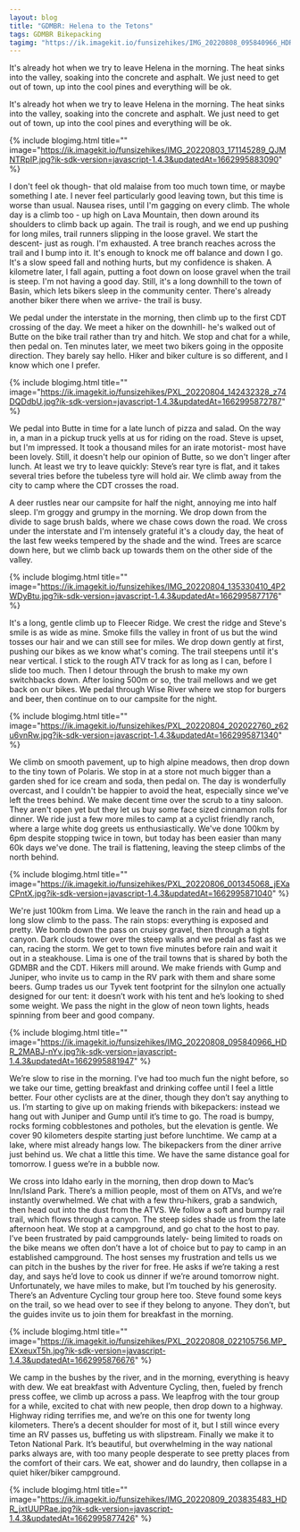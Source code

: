 ```yaml
---
layout: blog
title: "GDMBR: Helena to the Tetons"
tags: GDMBR Bikepacking
tagimg: "https://ik.imagekit.io/funsizehikes/IMG_20220808_095840966_HDR_2MABJ-nYv.jpg?ik-sdk-version=javascript-1.4.3&updatedAt=1662995881947?tr=w-320"
---
```


It's already hot when we try to leave Helena in the morning. The heat sinks into the valley, soaking into the concrete and asphalt. We just need to get out of town, up into the cool pines and everything will be ok.


It's already hot when we try to leave Helena in the morning. The heat sinks into the valley, soaking into the concrete and asphalt. We just need to get out of town, up into the cool pines and everything will be ok.

{% include blogimg.html
 title=""
 image="https://ik.imagekit.io/funsizehikes/IMG_20220803_171145289_QJMNTRpIP.jpg?ik-sdk-version=javascript-1.4.3&updatedAt=1662995883090"
%}
 
I don't feel ok though- that old malaise from too much town time, or maybe something I ate. I never feel particularly good leaving town, but this time is worse than usual. Nausea rises, until I'm gagging on every climb. The whole day is a climb too - up high on Lava Mountain, then down around its shoulders to climb back up again. The trail is rough, and we end up pushing for long miles, trail runners slipping in the loose gravel. We start the descent- just as rough. I'm exhausted. A tree branch reaches across the trail and I bump into it. It's enough to knock me off balance and down I go. It's a slow speed fall and nothing hurts, but my confidence is shaken. A kilometre later, I fall again, putting a foot down on loose gravel when the trail is steep. I'm not having a good day. Still, it's a long downhill to the town of Basin, which lets bikers sleep in the community center. There's already another biker there when we arrive- the trail is busy.
 
We pedal under the interstate in the morning, then climb up to the first CDT crossing of the day. We meet a hiker on the downhill- he's walked out of Butte on the bike trail rather than try and hitch. We stop and chat for a while, then pedal on. Ten minutes later, we meet two bikers going in the opposite direction. They barely say hello. Hiker and biker culture is so different, and I know which one I prefer. 

{% include blogimg.html
 title=""
 image="https://ik.imagekit.io/funsizehikes/PXL_20220804_142432328_z74DQDdbU.jpg?ik-sdk-version=javascript-1.4.3&updatedAt=1662995872787"
%}
 
We pedal into Butte in time for a late lunch of pizza and salad. On the way in, a man in a pickup truck yells at us for riding on the road. Steve is upset, but I'm impressed. It took a thousand miles for an irate motorist- most have been lovely. Still, it doesn't help our opinion of Butte, so we don't linger after lunch. At least we try to leave quickly: Steve’s rear tyre is flat, and it takes several tries before the tubeless tyre will hold air. We climb away from the city to camp where the CDT crosses the road. 
 
A deer rustles near our campsite for half the night, annoying me into half sleep. I'm groggy and grumpy in the morning. We drop down from the divide to sage brush balds, where we chase cows down the road. We cross under the interstate and I'm intensely grateful it's a cloudy day, the heat of the last few weeks tempered by the shade and the wind. Trees are scarce down here, but we climb back up towards them on the other side of the valley.

{% include blogimg.html
 title=""
 image="https://ik.imagekit.io/funsizehikes/IMG_20220804_135330410_4P2WDyBtu.jpg?ik-sdk-version=javascript-1.4.3&updatedAt=1662995877176"
%}
 
It's a long, gentle climb up to Fleecer Ridge. We crest the ridge and Steve's smile is as wide as mine. Smoke fills the valley in front of us but the wind tosses our hair and we can still see for miles. We drop down gently at first, pushing our bikes as we know what's coming. The trail steepens until it's near vertical. I stick to the rough ATV track for as long as I can, before I slide too much. Then I detour through the brush to make my own switchbacks down. After losing 500m or so, the trail mellows and we get back on our bikes. We pedal through Wise River where we stop for burgers and beer, then continue on to our campsite for the night.

{% include blogimg.html
 title=""
 image="https://ik.imagekit.io/funsizehikes/PXL_20220804_202022760_z62u6vnRw.jpg?ik-sdk-version=javascript-1.4.3&updatedAt=1662995871340"
%}
 
We climb on smooth pavement, up to high alpine meadows, then drop down to the tiny town of Polaris. We stop in at a store not much bigger than a garden shed for ice cream and soda, then pedal on. The day is wonderfully overcast, and I couldn't be happier to avoid the heat, especially since we've left the trees behind. We make decent time over the scrub to a tiny saloon. They aren't open yet but they let us buy some face sized cinnamon rolls for dinner. We ride just a few more miles to camp at a cyclist friendly ranch, where a large white dog greets us enthusiastically. We've done 100km by 6pm despite stopping twice in town, but today has been easier than many 60k days we've done. The trail is flattening, leaving the steep climbs of the north behind.

{% include blogimg.html
 title=""
 image="https://ik.imagekit.io/funsizehikes/PXL_20220806_001345068_jEXaCPntX.jpg?ik-sdk-version=javascript-1.4.3&updatedAt=1662995871040"
%}
 
We're just 100km from Lima. We leave the ranch in the rain and head up a long slow climb to the pass. The rain stops: everything is exposed and pretty. We bomb down the pass on cruisey gravel, then through a tight canyon. Dark clouds tower over the steep walls and we pedal as fast as we can, racing the storm. We get to town five minutes before rain and wait it out in a steakhouse. Lima is one of the trail towns that is shared by both the GDMBR and the CDT. Hikers mill around. We make friends with Gump and Juniper, who invite us to camp in the RV park with them and share some beers. Gump trades us our Tyvek tent footprint for the silnylon one actually designed for our tent: it doesn’t work with his tent and he’s looking to shed some weight. We pass the night in the glow of neon town lights, heads spinning from beer and good company.

{% include blogimg.html
 title=""
 image="https://ik.imagekit.io/funsizehikes/IMG_20220808_095840966_HDR_2MABJ-nYv.jpg?ik-sdk-version=javascript-1.4.3&updatedAt=1662995881947"
%}
 
We’re slow to rise in the morning. I’ve had too much fun the night before, so we take our time, getting breakfast and drinking coffee until I feel a little better. Four other cyclists are at the diner, though they don’t say anything to us. I’m starting to give up on making friends with bikepackers: instead we hang out with Juniper and Gump until it’s time to go. The road is bumpy, rocks forming cobblestones and potholes, but the elevation is gentle. We cover 90 kilometers despite starting just before lunchtime. We camp at a lake, where mist already hangs low. The bikepackers from the diner arrive just behind us. We chat a little this time. We have the same distance goal for tomorrow. I guess we’re in a bubble now.
 
We cross into Idaho early in the morning, then drop down to Mac’s Inn/Island Park. There’s a million people, most of them on ATVs, and we’re instantly overwhelmed. We chat with a few thru-hikers, grab a sandwich, then head out into the dust from the ATVS. We follow a soft and bumpy rail trail, which flows through a canyon. The steep sides shade us from the late afternoon heat. We stop at a campground, and go chat to the host to pay. I’ve been frustrated by paid campgrounds lately- being limited to roads on the bike means we often don’t have a lot of choice but to pay to camp in an established campground. The host senses my frustration and tells us we can pitch in the bushes by the river for free. He asks if we’re taking a rest day, and says he’d love to cook us dinner if we’re around tomorrow night. Unfortunately, we have miles to make, but I’m touched by his generosity. There’s an Adventure Cycling tour group here too. Steve found some keys on the trail, so we head over to see if they belong to anyone. They don’t, but the guides invite us to join them for breakfast in the morning.

{% include blogimg.html
 title=""
 image="https://ik.imagekit.io/funsizehikes/PXL_20220808_022105756.MP_EXxeuxT5h.jpg?ik-sdk-version=javascript-1.4.3&updatedAt=1662995876676"
%}
 
We camp in the bushes by the river, and in the morning, everything is heavy with dew. We eat breakfast with Adventure Cycling, then, fueled by french press coffee, we climb up across a pass. We leapfrog with the tour group for a while, excited to chat with new people, then drop down to a highway. Highway riding terrifies me, and we’re on this one for twenty long kilometers. There’s a decent shoulder for most of it, but I still wince every time an RV passes us, buffeting us with slipstream. Finally we make it to Teton National Park. It’s beautiful, but overwhelming in the way national parks always are, with too many people desperate to see pretty places from the comfort of their cars. We eat, shower and do laundry, then collapse in a quiet hiker/biker campground. 

{% include blogimg.html
 title=""
 image="https://ik.imagekit.io/funsizehikes/IMG_20220809_203835483_HDR_jxtUUPRae.jpg?ik-sdk-version=javascript-1.4.3&updatedAt=1662995877426"
%}
 
